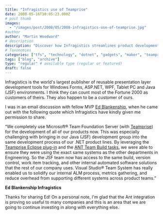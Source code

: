 ```yaml
---
title: "Infragistics use of Teamprise"
date: 2008-05-16T10:05:23.000Z
# post thumb
images:
  - "/images/post/2008/05/2008-infragistics-use-of-teamprise.jpg"
#author
author: "Martin Woodward"
# description
description: "Discover how Infragistics streamlines product development across teams with Microsoft® Team Foundation Server and Teamprise integration."
# Taxonomies
categories: ["tfs", "technology", "dotnet", "gadgets", "maker", "teamprise", "web", "personal"]
tags: ["blog", "archive"]
type: "regular" # available type (regular or featured)
draft: false
---
```

[](http://www.infragistics.com/Default.aspx)Infragistics is the world's largest publisher of reusable presentation layer development tools for Windows Forms, ASP.NET, WPF, Tablet PC and Java (JSF) environments.  I think they can count most of the Fortune 2000 as customers of theirs.  They also happen to be a customer of ours.   

I was in an email discussion with fellow MVP [Ed Blankenship](http://www.edsquared.com/), when he came out with the following quote which Infragistics have kindly given me permission to share.  

“We completely use Microsoft® Team Foundation Server (with [Teamprise](http://www.teamprise.com)) for the development of all of our products now.  This was especially challenging with bringing in our Java (JSF) development group into the same development process of our .NET product lines.  By leveraging the [Teamprise Eclipse plug-in](http://www.teamprise.com/products/plugin/) and the [ANT Team Build tasks](http://www.teamprise.com/products/build/), we were able to ensure they were using the exact same systems as the other departments in Engineering.  So the JSF team now has access to the same build, version control, work item tracking, and other internal automated software solutions that the rest of our company uses.  Visual Studio® Team System has really enabled us to solidify our internal ALM process, metrics gathering, and reduce overhead from supporting different systems across product teams.” 

**Ed Blankenship
Infragistics** 

Thanks for sharing Ed!  On a personal note, I'm glad that the Ant integration is proving so useful to many companies and this is an area that we are going to continue investing in along with everything else.